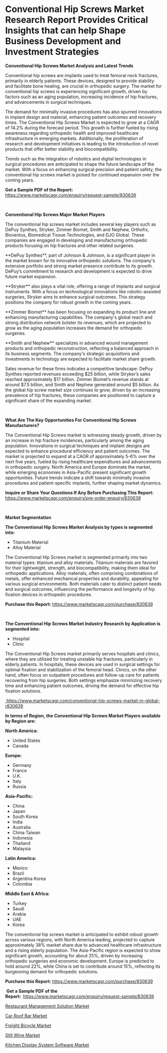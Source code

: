 <p><h1>Conventional Hip Screws Market Research Report Provides Critical Insights that can help Shape Business Development and Investment Strategies</h1></p><p><strong>Conventional Hip Screws Market Analysis and Latest Trends</strong></p>
<p><p>Conventional hip screws are implants used to treat femoral neck fractures, primarily in elderly patients. These devices, designed to provide stability and facilitate bone healing, are crucial in orthopedic surgery. The market for conventional hip screws is experiencing significant growth, driven by factors such as an aging population, increasing incidence of hip fractures, and advancements in surgical techniques.</p><p>The demand for minimally invasive procedures has also spurred innovations in implant design and material, enhancing patient outcomes and recovery times. The Conventional Hip Screws Market is expected to grow at a CAGR of 14.2% during the forecast period. This growth is further fueled by rising awareness regarding orthopedic health and improved healthcare infrastructure in emerging markets. Additionally, the proliferation of research and development initiatives is leading to the introduction of novel products that offer better stability and biocompatibility.</p><p>Trends such as the integration of robotics and digital technologies in surgical procedures are anticipated to shape the future landscape of the market. With a focus on enhancing surgical precision and patient safety, the conventional hip screws market is poised for continued expansion over the coming years.</p></p>
<p><strong>Get a Sample PDF of the Report:&nbsp;</strong> <a href="https://www.marketscagr.com/enquiry/request-sample/830639?utm_campaign=1179&utm_medium=2&utm_source=Github&utm_content=ia&utm_term=08102024&utm_id=conventional-hip-screws">https://www.marketscagr.com/enquiry/request-sample/830639</a></p>
<p>&nbsp;</p>
<p><strong>Conventional Hip Screws Major Market Players</strong></p>
<p><p>The conventional hip screws market includes several key players such as DePuy Synthes, Stryker, Zimmer Biomet, Smith and Nephew, Orthofix, Bioventus, Biomedical Tissue Technologies, and DJO Global. These companies are engaged in developing and manufacturing orthopedic products focusing on hip fractures and other related surgeries.</p><p>**DePuy Synthes**, part of Johnson & Johnson, is a significant player in the market known for its innovative orthopedic solutions. The company's extensive portfolio and strong market presence contribute to its growth. DePuy’s commitment to research and development is expected to drive future market expansion.</p><p>**Stryker** also plays a vital role, offering a range of implants and surgical instruments. With a focus on technological innovations like robotic-assisted surgeries, Stryker aims to enhance surgical outcomes. This strategy positions the company for robust growth in the coming years.</p><p>**Zimmer Biomet** has been focusing on expanding its product line and enhancing manufacturing capabilities. The company's global reach and strong distribution network bolster its revenues, which are projected to grow as the aging population increases the demand for orthopedic surgeries.</p><p>**Smith and Nephew** specializes in advanced wound management products and orthopedic reconstruction, reflecting a balanced approach in its business segments. The company's strategic acquisitions and investments in technology are expected to facilitate market share growth.</p><p>Sales revenue for these firms indicates a competitive landscape: DePuy Synthes reported revenues exceeding $25 billion, while Stryker’s sales reached approximately $17 billion. Zimmer Biomet’s revenue stands at around $7.5 billion, and Smith and Nephew generated around $5 billion. As the global hip screw market size continues to grow, driven by an increasing prevalence of hip fractures, these companies are positioned to capture a significant share of the expanding market.</p></p>
<p>&nbsp;</p>
<p><strong>What Are The Key Opportunities For Conventional Hip Screws Manufacturers?</strong></p>
<p><p>The Conventional Hip Screws market is witnessing steady growth, driven by an increase in hip fracture incidences, particularly among the aging population. Innovations in surgical techniques and implant designs are expected to enhance procedural efficiency and patient outcomes. The market is projected to expand at a CAGR of approximately 5-6% over the next five years, fueled by rising healthcare expenditures and advancements in orthopedic surgery. North America and Europe dominate the market, while emerging economies in Asia-Pacific present significant growth opportunities. Future trends indicate a shift towards minimally invasive procedures and patient-specific implants, further shaping market dynamics.</p></p>
<p><strong>Inquire or Share Your Questions If Any Before Purchasing This Report:</strong> <a href="https://www.marketscagr.com/enquiry/pre-order-enquiry/830639?utm_campaign=1179&utm_medium=2&utm_source=Github&utm_content=ia&utm_term=08102024&utm_id=conventional-hip-screws">https://www.marketscagr.com/enquiry/pre-order-enquiry/830639</a></p>
<p>&nbsp;</p>
<p><strong>Market Segmentation</strong></p>
<p><strong>The Conventional Hip Screws Market Analysis by types is segmented into:</strong></p>
<p><ul><li>Titanium Material</li><li>Alloy Material</li></ul></p>
<p><p>The Conventional Hip Screws market is segmented primarily into two material types: titanium and alloy materials. Titanium materials are favored for their lightweight, strength, and biocompatibility, making them ideal for orthopedic applications. Alloy materials, often comprising combinations of metals, offer enhanced mechanical properties and durability, appealing for various surgical environments. Both materials cater to distinct patient needs and surgical outcomes, influencing the performance and longevity of hip fixation devices in orthopedic procedures.</p></p>
<p><strong>Purchase this Report:&nbsp;</strong><a href="https://www.marketscagr.com/purchase/830639?utm_campaign=1179&utm_medium=2&utm_source=Github&utm_content=ia&utm_term=08102024&utm_id=conventional-hip-screws">https://www.marketscagr.com/purchase/830639</a></p>
<p>&nbsp;</p>
<p><strong>The Conventional Hip Screws Market Industry Research by Application is segmented into:</strong></p>
<p><ul><li>Hospital</li><li>Clinic</li></ul></p>
<p><p>The Conventional Hip Screws market primarily serves hospitals and clinics, where they are utilized for treating unstable hip fractures, particularly in elderly patients. In hospitals, these devices are used in surgical settings for optimal fixation and stabilization of the femoral head. Clinics, on the other hand, often focus on outpatient procedures and follow-up care for patients recovering from hip surgeries. Both settings emphasize minimizing recovery time and enhancing patient outcomes, driving the demand for effective hip fixation solutions.</p></p>
<p><a href="https://www.marketscagr.com/conventional-hip-screws-market-in-global-r830639?utm_campaign=1179&utm_medium=2&utm_source=Github&utm_content=ia&utm_term=08102024&utm_id=conventional-hip-screws">&nbsp;https://www.marketscagr.com/conventional-hip-screws-market-in-global-r830639</a></p>
<p><strong>In terms of Region, the Conventional Hip Screws Market Players available by Region are:</strong></p>
<p>
    <p> <strong> North America: </strong>
        <ul>
            <li>United States</li>
            <li>Canada</li>
        </ul>
        </p> 
    <p> <strong> Europe: </strong>
        <ul>
            <li>Germany</li>
            <li>France</li>
            <li>U.K.</li>
            <li>Italy</li>
            <li>Russia</li>
        </ul>
        </p> 
    <p> <strong> Asia-Pacific: </strong>
        <ul>
            <li>China</li>
            <li>Japan</li>
            <li>South Korea</li>
            <li>India</li>
            <li>Australia</li>
            <li>China Taiwan</li>
            <li>Indonesia</li>
            <li>Thailand</li>
            <li>Malaysia</li>
        </ul>
        </p> 
    <p> <strong> Latin America: </strong>
        <ul>
            <li>Mexico</li>
            <li>Brazil</li>
            <li>Argentina Korea</li>
            <li>Colombia</li>
        </ul>
        </p> 
    <p> <strong> Middle East & Africa: </strong>
        <ul>
            <li>Turkey</li>
            <li>Saudi</li>
            <li>Arabia</li>
            <li>UAE</li>
            <li>Korea</li>
        </ul>
    </p>
    </p>
<p><p>The conventional hip screws market is anticipated to exhibit robust growth across various regions, with North America leading, projected to capture approximately 38% market share due to advanced healthcare infrastructure and a rising elderly population. The Asia-Pacific region is expected to show significant growth, accounting for about 25%, driven by increasing orthopedic surgeries and economic development. Europe is predicted to hold around 22%, while China is set to contribute around 15%, reflecting its burgeoning demand for orthopedic solutions.</p></p>
<p><strong>Purchase this Report: </strong><a href="https://www.marketscagr.com/purchase/830639?utm_campaign=1179&utm_medium=2&utm_source=Github&utm_content=ia&utm_term=08102024&utm_id=conventional-hip-screws">https://www.marketscagr.com/purchase/830639</a></p>
<p>&nbsp;<strong>Get a Sample PDF of the Report:&nbsp;&nbsp;</strong><a href="https://www.marketscagr.com/enquiry/request-sample/830639?utm_campaign=1179&utm_medium=2&utm_source=Github&utm_content=ia&utm_term=08102024&utm_id=conventional-hip-screws">https://www.marketscagr.com/enquiry/request-sample/830639</a></p>
<p><strong></strong></p>
<p><p><a href="https://www.linkedin.com/pulse/navigating-restaurant-management-solution-market-expert-0awxe?utm_campaign=1179&utm_medium=2&utm_source=Github&utm_content=ia&utm_term=08102024&utm_id=conventional-hip-screws">Restaurant Management Solution Market</a></p><p><a href="https://www.linkedin.com/pulse/unveiling-market-trends-global-car-roof-bar-growth-regional-jsp5e?utm_campaign=1179&utm_medium=2&utm_source=Github&utm_content=ia&utm_term=08102024&utm_id=conventional-hip-screws">Car Roof Bar Market</a></p><p><a href="https://www.linkedin.com/pulse/freight-bicycle-market-transformation-comparative-analysis-oeu7e?utm_campaign=1179&utm_medium=2&utm_source=Github&utm_content=ia&utm_term=08102024&utm_id=conventional-hip-screws">Freight Bicycle Market</a></p><p><a href="https://issuu.com/reportprime-2/docs/still-wine-market-size-2030.pptx?utm_campaign=1179&utm_medium=2&utm_source=Github&utm_content=ia&utm_term=08102024&utm_id=conventional-hip-screws">Still Wine Market</a></p><p><a href="https://www.linkedin.com/pulse/future-ready-strategic-insights-global-kitchen-display-system-rdjje?utm_campaign=1179&utm_medium=2&utm_source=Github&utm_content=ia&utm_term=08102024&utm_id=conventional-hip-screws">Kitchen Display System Software Market</a></p></p>